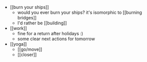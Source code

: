 - [[burn your ships]]
	- would you ever burn your ships? it's isomorphic to [[burning bridges]]
	- I'd rather be [[building]]
- [[work]]
	- fine for a return after holidays :)
	- some clear next actions for tomorrow
- [[yoga]]
	- [[go/move]]
	- [[closer]]